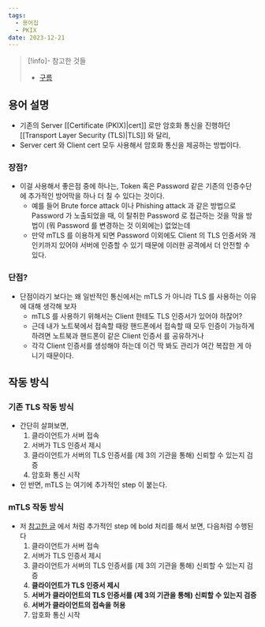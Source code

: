```yaml
---
tags:
  - 용어집
  - PKIX
date: 2023-12-21
---
```

> [!info]- 참고한 것들
> - [구름](https://www.cloudflare.com/learning/access-management/what-is-mutual-tls/)

## 용어 설명

- 기존의 Server [[Certificate (PKIX)|cert]] 로만 암호화 통신을 진행하던 [[Transport Layer Security (TLS)|TLS]] 와 달리,
- Server cert 와 Client cert 모두 사용해서 암호화 통신을 제공하는 방법이다.

### 장점?

- 이걸 사용해서 좋은점 중에 하나는, Token 혹은 Password 같은 기존의 인증수단에 추가적인 방어막을 하나 더 칠 수 있다는 것이다.
	- 예를 들어 Brute force attack 이나 Phishing attack 과 같은 방법으로 Password 가 노출되었을 때, 이 탈취한 Password 로 접근하는 것을 막을 방법이 (뭐 Password 를 변경하는 것 이외에는) 없었는데
	- 만약 mTLS 를 이용하게 되면 Password 이외에도 Client 의 TLS 인증서와 개인키까지 있어야 서버에 인증할 수 있기 때문에 이러한 공격에서 더 안전할 수 있다.

### 단점?

- 단점이라기 보다는 왜 일반적인 통신에서는 mTLS 가 아니라 TLS 를 사용하는 이유에 대해 생각해 보자
	- mTLS 를 사용하기 위해서는 Client 한테도 TLS 인증서가 있어야 하잖어?
	- 근데 내가 노트북에서 접속할 때랑 핸드폰에서 접속할 때 모두 인증이 가능하게 하려면 노트북과 핸드폰이 같은 Client 인증서 를 공유하거나
	- 각각 Client 인증서를 생성해야 하는데 이건 딱 봐도 관리가 여간 복잡한 게 아니기 때문이다.

## 작동 방식

### 기존 TLS 작동 방식

- 간단히 살펴보면,
	1. 클라이언트가 서버 접속
	2. 서버가 TLS 인증서 제시
	3. 클라이언트가 서버의 TLS 인증서를 (제 3의 기관을 통해) 신뢰할 수 있는지 검증
	4. 암호화 통신 시작
- 인 반면, mTLS 는 여기에 추가적인 step 이 붙는다.

### mTLS 작동 방식

- 저 [참고한 글](https://www.cloudflare.com/learning/access-management/what-is-mutual-tls/) 에서 처럼 추가적인 step 에 bold 처리를 해서 보면, 다음처럼 수행된다
	1. 클라이언트가 서버 접속
	2. 서버가 TLS 인증서 제시
	3. 클라이언트가 서버의 TLS 인증서를 (제 3의 기관을 통해) 신뢰할 수 있는지 검증
	4. **클라이언트가 TLS 인증서 제시**
	5. **서버가 클라이언트의 TLS 인증서를 (제 3의 기관을 통해) 신뢰할 수 있는지 검증**
	6. **서버가 클라이언트의 접속을 허용**
	7. 암호화 통신 시작